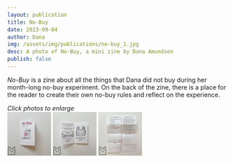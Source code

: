 ```yaml
---
layout: publication
title: No-Buy
date: 2023-09-04
author: Dana
img: /assets/img/publications/no-buy_1.jpg
desc: A photo of No-Buy, a mini zine by Dana Amundsen
publish: false
---
```


*No-Buy* is a zine about all the things that Dana did not buy during her month-long no-buy experiment. On the back of the zine, there is a place for the reader to create their own no-buy rules and reflect on the experience.

*Click photos to enlarge*  
<a href="/assets/img/publications/no-buy_1.jpg"><img src="/assets/img/publications/no-buy_1.jpg" alt="A photo of the cover of No Buy, showing a shopping bag with a red circle with a line through it." width="100"></a>
<a href="/assets/img/publications/no-buy_2.jpg"><img src="/assets/img/publications/no-buy_2.jpg" alt="A photo of the interior of the zine." width="100"></a>
<a href="/assets/img/publications/no-buy_3.jpg"><img src="/assets/img/publications/no-buy_3.jpg" alt="The back of the unfolded zine, showing the worksheet about doing your own no buy." width="100"></a>
